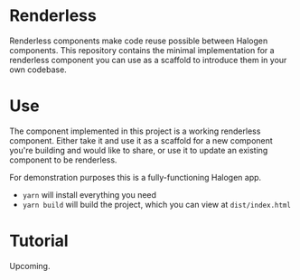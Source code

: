 # Renderless

Renderless components make code reuse possible between Halogen components. This repository contains the minimal implementation for a renderless component you can use as a scaffold to introduce them in your own codebase.

# Use

The component implemented in this project is a working renderless component. Either take it and use it as a scaffold for a new component you're building and would like to share, or use it to update an existing component to be renderless.

For demonstration purposes this is a fully-functioning Halogen app.

- `yarn` will install everything you need
- `yarn build` will build the project, which you can view at `dist/index.html`

# Tutorial

Upcoming.
